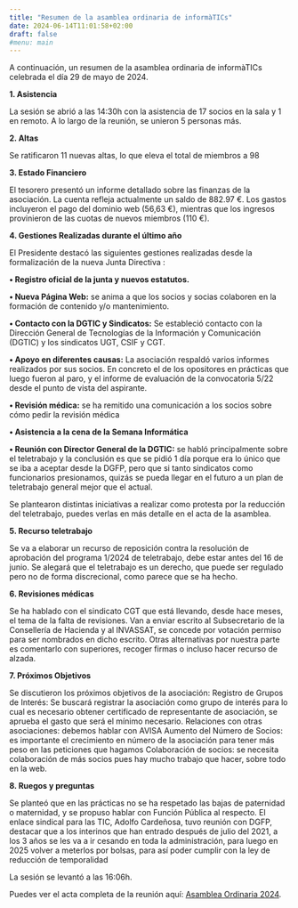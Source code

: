 ```yaml
---
title: "Resumen de la asamblea ordinaria de informàTICs"
date: 2024-06-14T11:01:58+02:00
draft: false
#menu: main
---
```


A continuación, un resumen de la asamblea ordinaria de informàTICs celebrada el día 29 de mayo de 2024.

__1.	Asistencia__

La sesión se abrió a las 14:30h con la asistencia de 17 socios en la sala y 1 en remoto. A lo largo de la reunión, se unieron 5 personas más. 

__2.	Altas__

Se ratificaron 11 nuevas altas, lo que eleva el total de miembros a 98

__3.	Estado Financiero__

El tesorero presentó un informe detallado sobre las finanzas de la asociación. La cuenta refleja actualmente un saldo de 882.97 €. Los gastos incluyeron el pago del dominio web (56,63 €), mientras que los ingresos provinieron de las cuotas de nuevos miembros (110 €). 

__4.	Gestiones Realizadas durante el último año__

El Presidente destacó las siguientes gestiones realizadas desde la formalización de la nueva Junta Directiva :

__•	Registro oficial de la junta y nuevos estatutos.__

__•	Nueva Página Web:__ se anima a que los socios y socias colaboren en la formación de contenido y/o mantenimiento.

__•	Contacto con la DGTIC y Sindicatos:__ Se estableció contacto con la Dirección General de Tecnologías de la Información y Comunicación (DGTIC) y los sindicatos UGT, CSIF y CGT.

__•	Apoyo en diferentes causas:__ La asociación respaldó varios informes realizados por sus socios. En concreto el de los opositores en prácticas que luego fueron al paro, y el informe de evaluación de la convocatoria 5/22 desde el punto de vista del aspirante. 

__•	Revisión médica:__ se ha remitido una comunicación a los socios sobre cómo pedir la revisión médica

__•	Asistencia a la cena de la Semana Informática__

__•	Reunión con Director General de la DGTIC:__ se habló principalmente sobre el teletrabajo y la conclusión es que se pidió 1 día porque era lo único que se iba a aceptar desde la DGFP, pero que si tanto sindicatos como funcionarios presionamos, quizás se pueda llegar en el futuro a un plan de teletrabajo general mejor que el actual.

Se plantearon distintas iniciativas a realizar como protesta por la reducción del teletrabajo, puedes verlas en más detalle en el acta de la asamblea.

__5.	Recurso teletrabajo__

Se va a elaborar un recurso de reposición contra la resolución de aprobación del programa 1/2024 de teletrabajo, debe estar antes del 16 de junio. Se alegará que el teletrabajo es un derecho, que puede ser regulado pero no de forma discrecional, como parece que se ha hecho.

__6.	Revisiones médicas__

Se ha hablado con el sindicato CGT que está llevando, desde hace meses, el tema de la falta de revisiones. Van a enviar escrito al Subsecretario de la Consellería de Hacienda y al INVASSAT, se concede por votación permiso para ser nombrados en dicho escrito.
Otras alternativas por nuestra parte es comentarlo con superiores, recoger firmas o incluso hacer recurso de alzada.

__7.	Próximos Objetivos__

Se discutieron los próximos objetivos de la asociación:
Registro de Grupos de Interés: Se buscará registrar la asociación como grupo de interés para lo cual es necesario obtener certificado de representante de asociación, se aprueba el gasto que será el mínimo necesario.
Relaciones con otras asociaciones: debemos hablar con AVISA
Aumento del Número de Socios: es importante el crecimiento en número de la asociación para tener más peso en las peticiones que hagamos
Colaboración de socios: se necesita colaboración de más socios pues hay mucho trabajo que hacer, sobre todo en la web.

__8.	Ruegos y preguntas__

Se planteó que en las prácticas no se ha respetado las bajas de paternidad o maternidad, y se propuso hablar con Función Pública al respecto.
El enlace sindical para las TIC, Adolfo Cardeñosa, tuvo reunión con DGFP, destacar que a los interinos que han entrado después de julio del 2021, a los 3 años se les va a ir cesando en toda la administración, para luego en 2025 volver a meterlos por bolsas, para así poder cumplir con la ley de reducción de temporalidad

La sesión se levantó a las 16:06h.

Puedes ver el acta completa de la reunión aquí: [Asamblea Ordinaria 2024](https://drive.google.com/file/d/1Nm-yCGghZ2wEefdxaulhCiIm8l6utZP5/view?usp=sharing).

